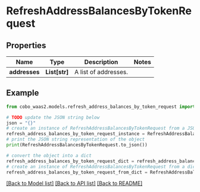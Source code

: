 # RefreshAddressBalancesByTokenRequest


## Properties

Name | Type | Description | Notes
------------ | ------------- | ------------- | -------------
**addresses** | **List[str]** | A list of addresses. | 

## Example

```python
from cobo_waas2.models.refresh_address_balances_by_token_request import RefreshAddressBalancesByTokenRequest

# TODO update the JSON string below
json = "{}"
# create an instance of RefreshAddressBalancesByTokenRequest from a JSON string
refresh_address_balances_by_token_request_instance = RefreshAddressBalancesByTokenRequest.from_json(json)
# print the JSON string representation of the object
print(RefreshAddressBalancesByTokenRequest.to_json())

# convert the object into a dict
refresh_address_balances_by_token_request_dict = refresh_address_balances_by_token_request_instance.to_dict()
# create an instance of RefreshAddressBalancesByTokenRequest from a dict
refresh_address_balances_by_token_request_from_dict = RefreshAddressBalancesByTokenRequest.from_dict(refresh_address_balances_by_token_request_dict)
```
[[Back to Model list]](../README.md#documentation-for-models) [[Back to API list]](../README.md#documentation-for-api-endpoints) [[Back to README]](../README.md)


